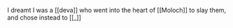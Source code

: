 I dreamt I was a [[deva]] 
  who went into the heart of [[Moloch]]
  to slay them,
  and chose instead to [[_]]
